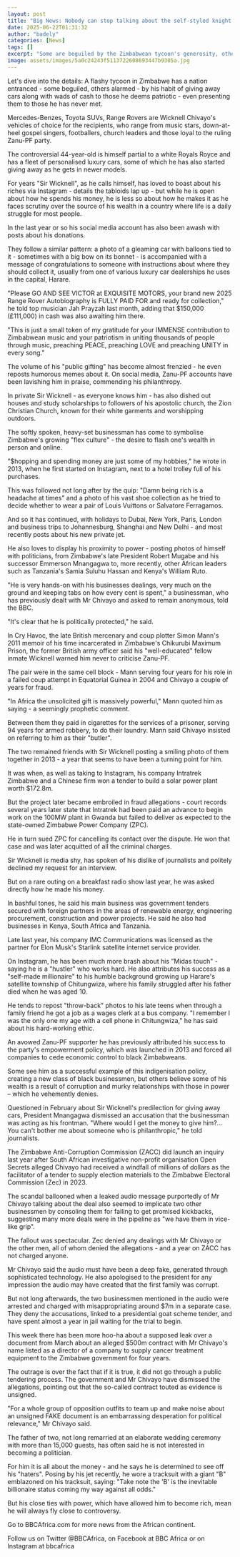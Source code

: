 ```yaml
---
layout: post
title: "Big News: Nobody can stop talking about the self-styled knight giving away cars"
date: 2025-06-22T01:31:32
author: "badely"
categories: [News]
tags: []
excerpt: "Some are beguiled by the Zimbabwean tycoon's generosity, others alarmed about the source of his wealth."
image: assets/images/5a0c24243f5113722608693447b9305a.jpg
---
```


Let's dive into the details: A flashy tycoon in Zimbabwe has a nation entranced - some beguiled, others alarmed - by his habit of giving away cars along with wads of cash to those he deems patriotic - even presenting them to those he has never met.

Mercedes-Benzes, Toyota SUVs, Range Rovers are Wicknell Chivayo's vehicles of choice for the recipients, who range from music stars, down-at-heel gospel singers, footballers, church leaders and those loyal to the ruling Zanu-PF party.

The controversial 44-year-old is himself partial to a white Royals Royce and has a fleet of personalised luxury cars, some of which he has also started giving away as he gets in newer models.

For years "Sir Wicknell", as he calls himself, has loved to boast about his riches via Instagram - details the tabloids lap up - but while he is open about how he spends his money, he is less so about how he makes it as he faces scrutiny over the source of his wealth in a country where life is a daily struggle for most people.

In the last year or so his social media account has also been awash with posts about his donations.

They follow a similar pattern: a photo of a gleaming car with balloons tied to it - sometimes with a big bow on its bonnet - is accompanied with a message of congratulations to someone with instructions about where they should collect it, usually from one of various luxury car dealerships he uses in the capital, Harare.

"Please GO AND SEE VICTOR at EXQUISITE MOTORS, your brand new 2025 Range Rover Autobiography is FULLY PAID FOR and ready for collection," he told top musician Jah Prayzah last month, adding that $150,000 (£111,000) in cash was also awaiting him there.

"This is just a small token of my gratitude for your IMMENSE contribution to Zimbabwean music and your patriotism in uniting thousands of people through music, preaching PEACE, preaching LOVE and preaching UNITY in every song."

The volume of his "public gifting" has become almost frenzied - he even reposts humorous memes about it. On social media, Zanu-PF accounts have been lavishing him in praise, commending his philanthropy. 

In private Sir Wicknell - as everyone knows him - has also dished out houses and study scholarships to followers of his apostolic church, the Zion Christian Church, known for their white garments and worshipping outdoors.

The softly spoken, heavy-set businessman has come to symbolise Zimbabwe's growing "flex culture" - the desire to flash one's wealth in person and online.

"$hopping and spending money are just some of my hobbies," he wrote in 2013, when he first started on Instagram, next to a hotel trolley full of his purchases.

This was followed not long after by the quip: "Damn being rich is a headache at times" and a photo of his vast shoe collection as he tried to decide whether to wear a pair of Louis Vuittons or Salvatore Ferragamos.

And so it has continued, with holidays to Dubai, New York, Paris, London and  business trips to Johannesburg, Shanghai and New Delhi - and most recently posts about his new private jet.

He also loves to display his proximity to power - posting photos of himself with politicians, from Zimbabwe's late President Robert Mugabe and his successor Emmerson Mnangagwa to, more recently, other African leaders such as Tanzania's Samia Suluhu Hassan and Kenya's William Ruto.

"He is very hands-on with his businesses dealings, very much on the ground and keeping tabs on how every cent is spent," a businessman, who has previously dealt with Mr Chivayo and asked to remain anonymous, told the BBC.

"It's clear that he is politically protected," he said.

In Cry Havoc, the late British mercenary and coup plotter Simon Mann's 2011 memoir of his time incarcerated in Zimbabwe's Chikurubi Maximum Prison, the former British army officer said his "well-educated" fellow inmate Wicknell warned him never to criticise Zanu-PF.

The pair were in the same cell block - Mann serving four years for his role in a failed coup attempt in Equatorial Guinea in 2004 and Chivayo a couple of years for fraud.

"In Africa the unsolicited gift is massively powerful," Mann quoted him as saying - a seemingly prophetic comment.

Between them they paid in cigarettes for the services of a prisoner, serving 94 years for armed robbery, to do their laundry. Mann said Chivayo insisted on referring to him as their "butler".

The two remained friends with Sir Wicknell posting a smiling photo of them together in 2013 - a year that seems to have been a turning point for him.

It was when, as well as taking to Instagram, his company Intratrek Zimbabwe and a Chinese firm won a tender to build a solar power plant worth $172.8m.

But the project later became embroiled in fraud allegations - court records several years later state that Intratrek had been paid an advance to begin work on the 100MW plant in Gwanda but failed to deliver as expected to the state-owned Zimbabwe Power Company (ZPC).

He in turn sued ZPC for cancelling its contact over the dispute. He won that case and was later acquitted of all the criminal charges.

Sir Wicknell is media shy, has spoken of his dislike of journalists and politely declined my request for an interview.

But on a rare outing on a breakfast radio show last year, he was asked directly how he made his money.

In bashful tones, he said his main business was government tenders secured with foreign partners in the areas of renewable energy, engineering procurement, construction and power projects. He said he also had businesses in Kenya, South Africa and Tanzania.

Late last year, his company IMC Communications was licensed as the partner for Elon Musk's Starlink satellite internet service provider.

On Instagram, he has been much more brash about his "Midas touch" - saying he is a "hustler" who works hard. He also attributes his success as a "self-made millionaire" to his humble background growing up Harare's satellite township of Chitungwiza, where his family struggled after his father died when he was aged 10.

He tends to repost "throw-back" photos to his late teens when through a family friend he got a job as a wages clerk at a bus company. "I remember I was the only one my age with a cell phone in Chitungwiza," he has said about his hard-working ethic.

An avowed Zanu-PF supporter he has previously attributed his success to the party's empowerment policy, which was launched in 2013 and forced all companies to cede economic control to black Zimbabweans.

Some see him as a successful example of this indigenisation policy, creating a new class of black businessmen, but others believe some of his wealth is a result of corruption and murky relationships with those in power – which he vehemently denies.

Questioned in February about Sir Wicknell's predilection for giving away cars, President Mnangagwa dismissed an accusation that the businessman was acting as his frontman. "Where would I get the money to give him?... You can't bother me about someone who is philanthropic," he told journalists.

The Zimbabwe Anti-Corruption Commission (ZACC) did launch an inquiry last year after South African investigative non-profit organisation Open Secrets alleged Chivayo had received a windfall of millions of dollars as the facilitator of a tender to supply election materials to the Zimbabwe Electoral Commission (Zec) in 2023.

The scandal ballooned when a leaked audio message purportedly of Mr Chivayo talking about the deal also seemed to implicate two other businessmen by consoling them for failing to get promised kickbacks, suggesting many more deals were in the pipeline as "we have them in vice-like grip".

The fallout was spectacular. Zec denied any dealings with Mr Chivayo or the other men, all of whom denied the allegations - and a year on ZACC has not charged anyone.

Mr Chivayo said the audio must have been a deep fake, generated through sophisticated technology. He also apologised to the president for any impression the audio may have created that the first family was corrupt.

But not long afterwards, the two businessmen mentioned in the audio were arrested and charged with misappropriating around $7m in a separate case. They deny the accusations, linked to a presidential goat scheme tender, and have spent almost a year in jail waiting for the trial to begin.

This week there has been more hoo-ha about a supposed leak over a document from March about an alleged $500m contract with Mr Chivayo's name listed as a director of a company to supply cancer treatment equipment to the Zimbabwe government for four years.

The outrage is over the fact that if it is true, it did not go through a public tendering process. The government and Mr Chivayo have dismissed the allegations, pointing out that the so-called contract touted as evidence is unsigned.

"For a whole group of opposition outfits to team up and make noise about an unsigned FAKE document is an embarrassing desperation for political relevance," Mr Chivayo said.

The father of two, not long remarried at an elaborate wedding ceremony with more than 15,000 guests, has often said he is not interested in becoming a politician.

For him it is all about the money - and he says he is determined to see off his "haters". Posing by his jet recently, he wore a tracksuit with a giant "B" emblazoned on his tracksuit, saying: "Take note the 'B' is the inevitable billionaire status coming my way against all odds."

But his close ties with power, which have allowed him to become rich, mean he will always fly close to controversy.

Go to BBCAfrica.com for more news from the African continent.

Follow us on Twitter @BBCAfrica, on Facebook at BBC Africa or on Instagram at bbcafrica

